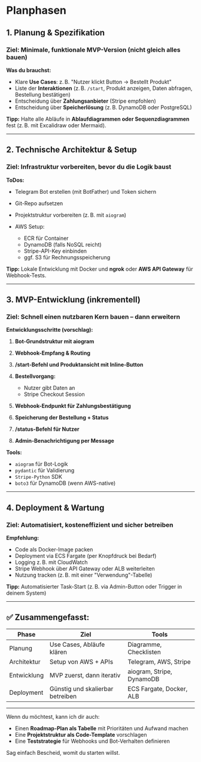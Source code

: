 # Planphasen

## **1. Planung & Spezifikation**

### Ziel: Minimale, funktionale MVP-Version (nicht gleich alles bauen)

**Was du brauchst:**

- Klare **Use Cases**: z. B. "Nutzer klickt Button → Bestellt Produkt"
- Liste der **Interaktionen** (z. B. `/start`, Produkt anzeigen, Daten abfragen, Bestellung bestätigen)
- Entscheidung über **Zahlungsanbieter** (Stripe empfohlen)
- Entscheidung über **Speicherlösung** (z. B. DynamoDB oder PostgreSQL)

**Tipp:** Halte alle Abläufe in **Ablaufdiagrammen oder Sequenzdiagrammen** fest (z. B. mit Excalidraw oder Mermaid).

---

## **2. Technische Architektur & Setup**

### Ziel: Infrastruktur vorbereiten, bevor du die Logik baust

**ToDos:**

- Telegram Bot erstellen (mit BotFather) und Token sichern
- Git-Repo aufsetzen
- Projektstruktur vorbereiten (z. B. mit `aiogram`)
- AWS Setup:

  - ECR für Container
  - DynamoDB (falls NoSQL reicht)
  - Stripe-API-Key einbinden
  - ggf. S3 für Rechnungsspeicherung

**Tipp:** Lokale Entwicklung mit Docker und **ngrok** oder **AWS API Gateway** für Webhook-Tests.

---

## **3. MVP-Entwicklung (inkrementell)**

### Ziel: Schnell einen nutzbaren Kern bauen – dann erweitern

**Entwicklungsschritte (vorschlag):**

1. **Bot-Grundstruktur mit aiogram**
2. **Webhook-Empfang & Routing**
3. **/start-Befehl und Produktansicht mit Inline-Button**
4. **Bestellvorgang:**

   - Nutzer gibt Daten an
   - Stripe Checkout Session

5. **Webhook-Endpunkt für Zahlungsbestätigung**
6. **Speicherung der Bestellung + Status**
7. **/status-Befehl für Nutzer**
8. **Admin-Benachrichtigung per Message**

**Tools:**

- `aiogram` für Bot-Logik
- `pydantic` für Validierung
- `Stripe-Python` SDK
- `boto3` für DynamoDB (wenn AWS-native)

---

## **4. Deployment & Wartung**

### Ziel: Automatisiert, kosteneffizient und sicher betreiben

**Empfehlung:**

- Code als Docker-Image packen
- Deployment via ECS Fargate (per Knopfdruck bei Bedarf)
- Logging z. B. mit CloudWatch
- Stripe Webhook über API Gateway oder ALB weiterleiten
- Nutzung tracken (z. B. mit einer "Verwendung"-Tabelle)

**Tipp:** Automatisierter Task-Start (z. B. via Admin-Button oder Trigger in deinem System)

---

## ✅ **Zusammengefasst:**

| Phase       | Ziel                             | Tools                     |
| ----------- | -------------------------------- | ------------------------- |
| Planung     | Use Cases, Abläufe klären        | Diagramme, Checklisten    |
| Architektur | Setup von AWS + APIs             | Telegram, AWS, Stripe     |
| Entwicklung | MVP zuerst, dann iterativ        | aiogram, Stripe, DynamoDB |
| Deployment  | Günstig und skalierbar betreiben | ECS Fargate, Docker, ALB  |

---

Wenn du möchtest, kann ich dir auch:

- Einen **Roadmap-Plan als Tabelle** mit Prioritäten und Aufwand machen
- Eine **Projektstruktur als Code-Template** vorschlagen
- Eine **Teststrategie** für Webhooks und Bot-Verhalten definieren

Sag einfach Bescheid, womit du starten willst.
